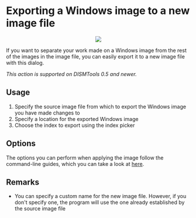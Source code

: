 # Exporting a Windows image to a new image file

<p align="center">
	<img src="../../../res/img_tasks/mgmt/export_image.png" />
</p>

If you want to separate your work made on a Windows image from the rest of the images in the image file, you can easily export it to a new image file with this dialog.

<i>This action is supported on DISMTools 0.5 and newer.</i>

## Usage

1. Specify the source image file from which to export the Windows image you have made changes to
2. Specify a location for the exported Windows image
3. Choose the index to export using the index picker

## Options

The options you can perform when applying the image follow the command-line guides, which you can take a look at [here](https://learn.microsoft.com/en-us/windows-hardware/manufacture/desktop/dism-image-management-command-line-options-s14?view=windows-11#export-image).

## Remarks

- You can specify a custom name for the new image file. However, if you don't specify one, the program will use the one already established by the source image file
